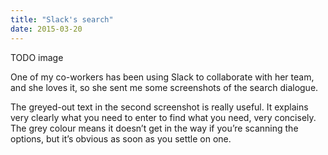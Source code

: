 ```yaml
---
title: "Slack's search"
date: 2015-03-20
---
```


TODO image

One of my co-workers has been using Slack to collaborate with her team, and she loves it, so she sent me some screenshots of the search dialogue.

The greyed-out text in the second screenshot is really useful. It explains very clearly what you need to enter to find what you need, very concisely. The grey colour means it doesn’t get in the way if you’re scanning the options, but it’s obvious as soon as you settle on one. 

<!-- https://uiwriting.tumblr.com/post/114129530249/one-of-my-co-workers-has-been-using-slack-to -->

